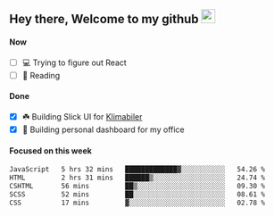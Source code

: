 ## Hey there, Welcome to my github <img src="https://media.giphy.com/media/hvRJCLFzcasrR4ia7z/giphy.gif" width="25px">

#### Now
- [ ] 💻 Trying to figure out React
- [ ] 📕 Reading

#### Done
- [x] ☘️ Building Slick UI for [Klimabiler](https://klimabiler.dk)
- [x] 🚀 Building personal dashboard for my office
 
 #### Focused on this week
<!--START_SECTION:waka-->

```txt
JavaScript   5 hrs 32 mins   █████████████▓░░░░░░░░░░░   54.26 %
HTML         2 hrs 31 mins   ██████▒░░░░░░░░░░░░░░░░░░   24.74 %
CSHTML       56 mins         ██▒░░░░░░░░░░░░░░░░░░░░░░   09.30 %
SCSS         52 mins         ██░░░░░░░░░░░░░░░░░░░░░░░   08.61 %
CSS          17 mins         ▓░░░░░░░░░░░░░░░░░░░░░░░░   02.78 %
```

<!--END_SECTION:waka-->

